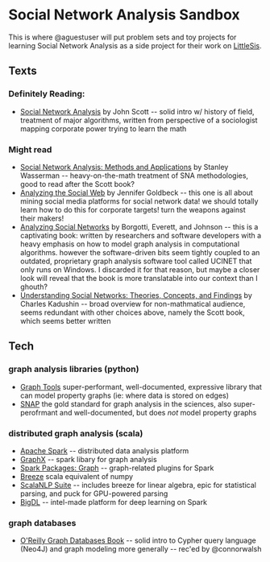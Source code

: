# Social Network Analysis Sandbox

This is where @aguestuser will put problem sets and toy projects for learning Social Network Analysis as a side project for their work on [LittleSis](https://littlesis.org).

## Texts

### Definitely Reading:

* [Social Network Analysis](https://www.amazon.com/Social-Network-Analysis-John-Scott/dp/1473952123/) by John Scott -- solid intro w/ history of field, treatment of major algorithms, written from perspective of a sociologist mapping corporate power trying to learn the math


### Might read

* [Social Network Analysis: Methods and Applications](https://www.amazon.com/Social-Network-Analysis-Applications-Structural/dp/0521387078/) by Stanley Wasserman -- heavy-on-the-math treatment of SNA methodologies, good to read after the Scott book?
* [Analyzing the Social Web](https://www.amazon.com/Analyzing-Social-Web-Jennifer-Golbeck/dp/0124055311) by Jennifer Goldbeck -- this one is all about mining social media platforms for social network data! we should totally learn how to do this for corporate targets! turn the weapons against their makers!
* [Analyzing Social Networks](https://www.amazon.com/Analyzing-Social-Networks-Stephen-Borgatti/dp/1446247414) by Borgotti, Everett, and Johnson -- this is a captivating book: written by researchers and software developers with a heavy emphasis on how to model graph analysis in computational algorithms. however the software-driven bits seem tightly coupled to an outdated, proprietary graph analysis software tool called UCINET that only runs on Windows. I discarded it for that reason, but maybe a closer look will reveal that the book is more translatable into our context than I ghouth?
* [Understanding Social Networks: Theories, Concepts, and Findings](https://www.amazon.com/Understanding-Social-Networks-Theories-Concepts/dp/0195379470/) by Charles Kadushin -- broad overview for non-mathmatical audience, seems redundant with other choices above, namely the Scott book, which seems better written


## Tech

### graph analysis libraries (python)

* [Graph Tools](https://graph-tool.skewed.de/) super-performant, well-documented, expressive library that can model property graphs (ie: where data is stored on edges)
* [SNAP](http://snap.stanford.edu/) the gold standard for graph analysis in the sciences, also super-perofrmant and well-documented, but does *not* model property graphs


###  distributed graph analysis (scala)

* [Apache Spark](http://spark.apache.org/documentation.html) -- distributed data analysis platform
* [GraphX](https://spark.apache.org/graphx/) -- spark libary for graph analysis
* [Spark Packages: Graph](https://spark-packages.org/?q=tags%3A%22Graph%22) -- graph-related plugins for Spark
* [Breeze](https://github.com/scalanlp/breeze) scala equivalent of numpy
* [ScalaNLP Suite](http://www.scalanlp.org/) -- includes breeze for linear algebra, epic for statistical parsing, and puck for GPU-powered parsing
* [BigDL](https://bigdl-project.github.io/master/) -- intel-made platform for deep learning on Spark

### graph databases

* [O'Reilly Graph Databases Book](http://shop.oreilly.com/product/0636920028246.do) -- solid intro to Cypher query language (Neo4J) and graph modeling more generally -- rec'ed by @connorwalsh
